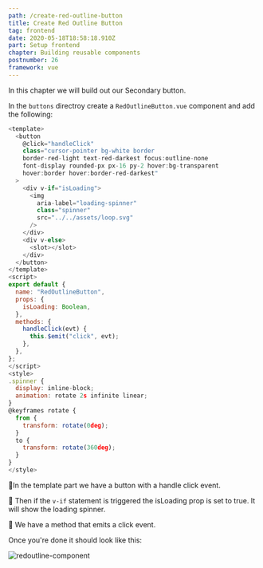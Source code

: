 ```yaml
---
path: /create-red-outline-button
title: Create Red Outline Button
tag: frontend
date: 2020-05-18T18:58:18.910Z
part: Setup frontend
chapter: Building reusable components
postnumber: 26
framework: vue
---
```


In this chapter we will build out our Secondary button.

In the `buttons` directroy create a `RedOutlineButton.vue` component and add the following:

```javascript
<template>
  <button
    @click="handleClick"
    class="cursor-pointer bg-white border
    border-red-light text-red-darkest focus:outline-none
    font-display rounded-px px-16 py-2 hover:bg-transparent
    hover:border hover:border-red-darkest"
  >
    <div v-if="isLoading">
      <img
        aria-label="loading-spinner"
        class="spinner"
        src="../../assets/loop.svg"
      />
    </div>
    <div v-else>
      <slot></slot>
    </div>
  </button>
</template>
<script>
export default {
  name: "RedOutlineButton",
  props: {
    isLoading: Boolean,
  },
  methods: {
    handleClick(evt) {
      this.$emit("click", evt);
    },
  },
};
</script>
<style>
.spinner {
  display: inline-block;
  animation: rotate 2s infinite linear;
}
@keyframes rotate {
  from {
    transform: rotate(0deg);
  }
  to {
    transform: rotate(360deg);
  }
}
</style>


```

🧁In the template part we have a button with a handle click event.

🧁 Then if the `v-if` statement is triggered the isLoading prop is set to true. It will show the loading spinner.

🧁 We have a method that emits a click event.

Once you're done it should look like this:

![redoutline-component](/uploads/redoutline.png)
